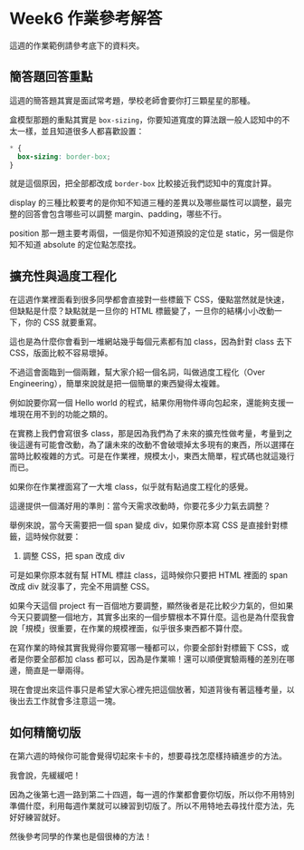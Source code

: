 # Week6 作業參考解答

這週的作業範例請參考底下的資料夾。

## 簡答題回答重點

這週的簡答題其實是面試常考題，學校老師會要你打三顆星星的那種。

盒模型那題的重點其實是 `box-sizing`，你要知道寬度的算法跟一般人認知中的不太一樣，並且知道很多人都喜歡設置：

```css
* {
  box-sizing: border-box;
}
```

就是這個原因，把全部都改成 `border-box` 比較接近我們認知中的寬度計算。

display 的三種比較要考的是你知不知道三種的差異以及哪些屬性可以調整，最完整的回答會包含哪些可以調整 margin、padding，哪些不行。

position 那一題主要考兩個，一個是你知不知道預設的定位是 static，另一個是你知不知道 absolute 的定位點怎麼找。

## 擴充性與過度工程化

在這週作業裡面看到很多同學都會直接對一些標籤下 CSS，優點當然就是快速，但缺點是什麼？缺點就是一旦你的 HTML 標籤變了，一旦你的結構小小改動一下，你的 CSS 就要重寫。

這也是為什麼你會看到一堆網站幾乎每個元素都有加 class，因為針對 class 去下 CSS，版面比較不容易壞掉。

不過這會面臨到一個兩難，幫大家介紹一個名詞，叫做過度工程化（Over Engineering），簡單來說就是把一個簡單的東西變得太複雜。

例如說要你寫一個 Hello world 的程式，結果你用物件導向包起來，還能夠支援一堆現在用不到的功能之類的。

在實務上我們會寫很多 class，那是因為我們為了未來的擴充性做考量，考量到之後這邊有可能會改動，為了讓未來的改動不會破壞掉太多現有的東西，所以選擇在當時比較複雜的方式。可是在作業裡，規模太小，東西太簡單，程式碼也就這幾行而已。

如果你在作業裡面寫了一大堆 class，似乎就有點過度工程化的感覺。

這邊提供一個滿好用的準則：當今天需求改動時，你要花多少力氣去調整？

舉例來說，當今天需要把一個 span 變成 div，如果你原本寫 CSS 是直接針對標籤，這時候你就要：

1. 調整 CSS，把 span 改成 div

可是如果你原本就有幫 HTML 標註 class，這時候你只要把 HTML 裡面的 span 改成 div 就沒事了，完全不用調整 CSS。

如果今天這個 project 有一百個地方要調整，顯然後者是花比較少力氣的，但如果今天只要調整一個地方，其實多出來的一個步驟根本不算什麼。這也是為什麼我會說「規模」很重要，在作業的規模裡面，似乎很多東西都不算什麼。

在寫作業的時候其實我覺得你要寫哪一種都可以，你要全部針對標籤下 CSS，或者是你要全部都加 class 都可以，因為是作業嘛！還可以順便實驗兩種的差別在哪邊，簡直是一舉兩得。

現在會提出來這件事只是希望大家心裡先把這個放著，知道背後有著這種考量，以後出去工作就會多注意這一塊。

## 如何精簡切版

在第六週的時候你可能會覺得切起來卡卡的，想要尋找怎麼樣持續進步的方法。

我會說，先緩緩吧！

因為之後第七週一路到第二十四週，每一週的作業都會要你切版，所以你不用特別準備什麼，利用每週作業就可以練習到切版了。所以不用特地去尋找什麼方法，先好好練習就好。

然後參考同學的作業也是個很棒的方法！
